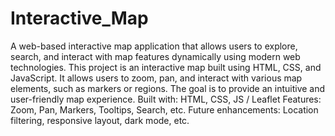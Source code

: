 # Interactive_Map
A web-based interactive map application that allows users to explore, search, and interact with map features dynamically using modern web technologies.
This project is an interactive map built using HTML, CSS, and JavaScript. It allows users to zoom, pan, and interact with various map elements, such as markers or regions. The goal is to provide an intuitive and user-friendly map experience.
Built with: HTML, CSS, JS / Leaflet 
Features: Zoom, Pan, Markers, Tooltips, Search, etc.
Future enhancements: Location filtering, responsive layout, dark mode, etc.
